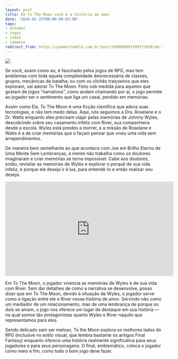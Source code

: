```yaml
---
layout: post
title: Em To The Moon você é a história de amor
date: '2016-02-25T00:00:00-03:00'
tags:
- achados
- jogos
- indie
- romance
redirect_from: https://paomortadela.com.br/post/658006997499772928/em-to-the-moon-voc%C3%AA-%C3%A9-a-hist%C3%B3ria-de-amor
---
```

![](https://64.media.tumblr.com/fefe0ce180508ee7db446e67774f4842/d91571b8d4ea7cf9-74/s540x810/b7858d743b65ffcd9b9613fc53d72b023bc35efc.jpg)

Se você, assim como eu, é fascinado pelos jogos de RPG, mas tem problemas com toda aquela complexidade desnecessária de classes, grupos, mecânicas de batalha; ou com os clichês traiçoeiros que eles exploram, vai adorar To The Moon. Feito sob medida para aqueles que gostam de jogos “narrativos”, como andam chamando por aí, o jogo permite ao jogador ser o sentimento que liga um casal, perdido em memórias.

Assim como Ela, To The Moon é uma ficção científica que adora suas tecnologias, e não tem medo delas. Aqui, nós seguimos a Dra. Roselane e o Dr. Watts enquanto eles precisam viajar pelas memórias de Johnny Wyles, descobrindo sobre seu casamento infeliz com River, sua companheira desde a escola. Wyles está prestes a morrer, e a missão de Roselane e Watts é a de criar memórias que o façam pensar que viveu uma vida sem arrependimentos.

De maneira bem semelhante ao que acontece com Joe em Brilho Eterno de Uma Mente Sem Lembranças, a mente não trabalha como os doutores imaginaram e criar memórias se torna impossível. Cabe aos doutores, então, revisitar as memórias de Wyles e explorar o porquê de sua vida infeliz, e porque ele deseja ir à lua, para entendê-lo e então realizar seu desejo.

<iframe width="540" height="303" id="youtube_iframe" src="https://www.youtube.com/embed/sqkJuSV-23U?feature=oembed&amp;enablejsapi=1&amp;origin=https://safe.txmblr.com&amp;wmode=opaque" frameborder="0" allow="accelerometer; autoplay; clipboard-write; encrypted-media; gyroscope; picture-in-picture" allowfullscreen=""></iframe>

Em To The Moon, o jogador vivencia as memórias de Wyles e de sua vida com River. Sem dar detalhes de como a narrativa se desenvolve, posso dizer que em To The Moon, devido à situação de Wyles, o jogador serve como a ligação entre ele e River nessa história de amor. Servindo não como um mediador de um relacionamento, mas de uma lembrança de porque os dois se amam, o jogo nos oferece um lugar de destaque em sua história — na qual somos tão protagonistas quanto Wyles e River naquilo que representamos para eles.

Sendo delicado sem ser meloso, To the Moon explora os melhores lados do RPG (inclusive no estilo visual, que lembra bastante os antigos Final Fantasy) enquanto oferece uma história realmente significativa para seus jogadores e para seus personagens. O final, emblemático, coloca o jogador como meio e fim, como todo o bom jogo deve fazer.


